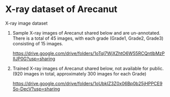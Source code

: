 # X-ray dataset of Arecanut
X-ray image dataset 
1. Sample X-ray images of Arecanut shared below and are un-annotated. There is a total of 45 images, with each grade (Grade1, Grade2, Grade3) consisting of 15 images.

    https://drive.google.com/drive/folders/1oTql7WjXZhtO6W55RCQntlbMzPIIJP0G?usp=sharing

2. Trained X-ray images of Arecanut shared below, not available for public.(920 images in total, approximately 300 images for each Grade)

    https://drive.google.com/drive/folders/1oUbkIZ3Z0x06Bp0b25jHPPCE9So-DecV?usp=sharing
    
